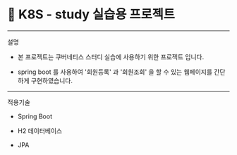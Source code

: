 # 📖 K8S - study 실습용 프로젝트

---
설명


- 본 프로젝트는 쿠버네티스 스터디 실습에 사용하기 위한 프로젝트 입니다.

- spring boot 를 사용하여 '회원등록' 과 '회원조회' 을 할 수 있는 웹페이지를 간단하게 구현하였습니다.

---
적용기술

- Spring Boot

- H2 데이터베이스

- JPA